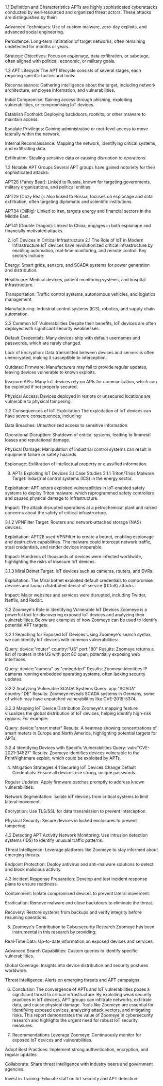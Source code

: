 1.1 Definition and Characteristics
APTs are highly sophisticated cyberattacks conducted by well-resourced and organized threat actors. These attacks are distinguished by their:

Advanced Techniques: Use of custom malware, zero-day exploits, and advanced social engineering.

Persistence: Long-term infiltration of target networks, often remaining undetected for months or years.

Strategic Objectives: Focus on espionage, data exfiltration, or sabotage, often aligned with political, economic, or military goals.

1.2 APT Lifecycle
The APT lifecycle consists of several stages, each requiring specific tactics and tools:

Reconnaissance: Gathering intelligence about the target, including network architecture, employee information, and vulnerabilities.

Initial Compromise: Gaining access through phishing, exploiting vulnerabilities, or compromising IoT devices.

Establish Foothold: Deploying backdoors, rootkits, or other malware to maintain access.

Escalate Privileges: Gaining administrative or root-level access to move laterally within the network.

Internal Reconnaissance: Mapping the network, identifying critical systems, and exfiltrating data.

Exfiltration: Stealing sensitive data or causing disruption to operations.

1.3 Notable APT Groups
Several APT groups have gained notoriety for their sophisticated attacks:

APT28 (Fancy Bear): Linked to Russia, known for targeting governments, military organizations, and political entities.

APT29 (Cozy Bear): Also linked to Russia, focuses on espionage and data exfiltration, often targeting diplomatic and scientific institutions.

APT34 (OilRig): Linked to Iran, targets energy and financial sectors in the Middle East.

APT41 (Double Dragon): Linked to China, engages in both espionage and financially motivated attacks.

2. IoT Devices in Critical Infrastructure
2.1 The Role of IoT in Modern Infrastructure
IoT devices have revolutionized critical infrastructure by enabling automation, real-time monitoring, and remote control. Key sectors include:

Energy: Smart grids, sensors, and SCADA systems for power generation and distribution.

Healthcare: Medical devices, patient monitoring systems, and hospital infrastructure.

Transportation: Traffic control systems, autonomous vehicles, and logistics management.

Manufacturing: Industrial control systems (ICS), robotics, and supply chain automation.

2.2 Common IoT Vulnerabilities
Despite their benefits, IoT devices are often deployed with significant security weaknesses:

Default Credentials: Many devices ship with default usernames and passwords, which are rarely changed.

Lack of Encryption: Data transmitted between devices and servers is often unencrypted, making it susceptible to interception.

Outdated Firmware: Manufacturers may fail to provide regular updates, leaving devices vulnerable to known exploits.

Insecure APIs: Many IoT devices rely on APIs for communication, which can be exploited if not properly secured.

Physical Access: Devices deployed in remote or unsecured locations are vulnerable to physical tampering.

2.3 Consequences of IoT Exploitation
The exploitation of IoT devices can have severe consequences, including:

Data Breaches: Unauthorized access to sensitive information.

Operational Disruption: Shutdown of critical systems, leading to financial losses and reputational damage.

Physical Damage: Manipulation of industrial control systems can result in equipment failure or safety hazards.

Espionage: Exfiltration of intellectual property or classified information.

3. APTs Exploiting IoT Devices
3.1 Case Studies
3.1.1 Triton/Trisis Malware
Target: Industrial control systems (ICS) in the energy sector.

Exploitation: APT actors exploited vulnerabilities in IoT-enabled safety systems to deploy Triton malware, which reprogrammed safety controllers and caused physical damage to infrastructure.

Impact: The attack disrupted operations at a petrochemical plant and raised concerns about the safety of critical infrastructure.

3.1.2 VPNFilter
Target: Routers and network-attached storage (NAS) devices.

Exploitation: APT28 used VPNFilter to create a botnet, enabling espionage and destructive capabilities. The malware could intercept network traffic, steal credentials, and render devices inoperable.

Impact: Hundreds of thousands of devices were infected worldwide, highlighting the risks of insecure IoT devices.

3.1.3 Mirai Botnet
Target: IoT devices such as cameras, routers, and DVRs.

Exploitation: The Mirai botnet exploited default credentials to compromise devices and launch distributed denial-of-service (DDoS) attacks.

Impact: Major websites and services were disrupted, including Twitter, Netflix, and Reddit.

3.2 Zoomeye's Role in Identifying Vulnerable IoT Devices
Zoomeye is a powerful tool for discovering exposed IoT devices and analyzing their vulnerabilities. Below are examples of how Zoomeye can be used to identify potential APT targets:

3.2.1 Searching for Exposed IoT Devices
Using Zoomeye's search syntax, we can identify IoT devices with common vulnerabilities:

Query: device:"router" country:"US" port:"80"
Results: Zoomeye returns a list of routers in the US with port 80 open, potentially exposing web interfaces.

Query: device:"camera" os:"embedded"
Results: Zoomeye identifies IP cameras running embedded operating systems, often lacking security updates.

3.2.2 Analyzing Vulnerable SCADA Systems
Query: app:"SCADA" country:"DE"
Results: Zoomeye reveals SCADA systems in Germany, some of which may have unpatched vulnerabilities like CVE-2015-5374.

3.2.3 Mapping IoT Device Distribution
Zoomeye's mapping feature visualizes the global distribution of IoT devices, helping identify high-risk regions. For example:

Query: device:"smart meter"
Results: A heatmap showing concentrations of smart meters in Europe and North America, highlighting potential targets for APTs.

3.2.4 Identifying Devices with Specific Vulnerabilities
Query: vuln:"CVE-2021-34527"
Results: Zoomeye identifies devices vulnerable to the PrintNightmare exploit, which could be exploited by APTs.

4. Mitigation Strategies
4.1 Securing IoT Devices
Change Default Credentials: Ensure all devices use strong, unique passwords.

Regular Updates: Apply firmware patches promptly to address known vulnerabilities.

Network Segmentation: Isolate IoT devices from critical systems to limit lateral movement.

Encryption: Use TLS/SSL for data transmission to prevent interception.

Physical Security: Secure devices in locked enclosures to prevent tampering.

4.2 Detecting APT Activity
Network Monitoring: Use intrusion detection systems (IDS) to identify unusual traffic patterns.

Threat Intelligence: Leverage platforms like Zoomeye to stay informed about emerging threats.

Endpoint Protection: Deploy antivirus and anti-malware solutions to detect and block malicious activity.

4.3 Incident Response
Preparation: Develop and test incident response plans to ensure readiness.

Containment: Isolate compromised devices to prevent lateral movement.

Eradication: Remove malware and close backdoors to eliminate the threat.

Recovery: Restore systems from backups and verify integrity before resuming operations.

5. Zoomeye's Contribution to Cybersecurity Research
Zoomeye has been instrumental in this research by providing:

Real-Time Data: Up-to-date information on exposed devices and services.

Advanced Search Capabilities: Custom queries to identify specific vulnerabilities.

Global Coverage: Insights into device distribution and security postures worldwide.

Threat Intelligence: Alerts on emerging threats and APT campaigns.

6. Conclusion
The convergence of APTs and IoT vulnerabilities poses a significant threat to critical infrastructure. By exploiting weak security practices in IoT devices, APT groups can infiltrate networks, exfiltrate data, and cause physical damage. Tools like Zoomeye are essential for identifying exposed devices, analyzing attack vectors, and mitigating risks. This report demonstrates the value of Zoomeye in cybersecurity research and highlights the urgent need for robust IoT security measures.

7. Recommendations
Leverage Zoomeye: Continuously monitor for exposed IoT devices and vulnerabilities.

Adopt Best Practices: Implement strong authentication, encryption, and regular updates.

Collaborate: Share threat intelligence with industry peers and government agencies.

Invest in Training: Educate staff on IoT security and APT detection.
